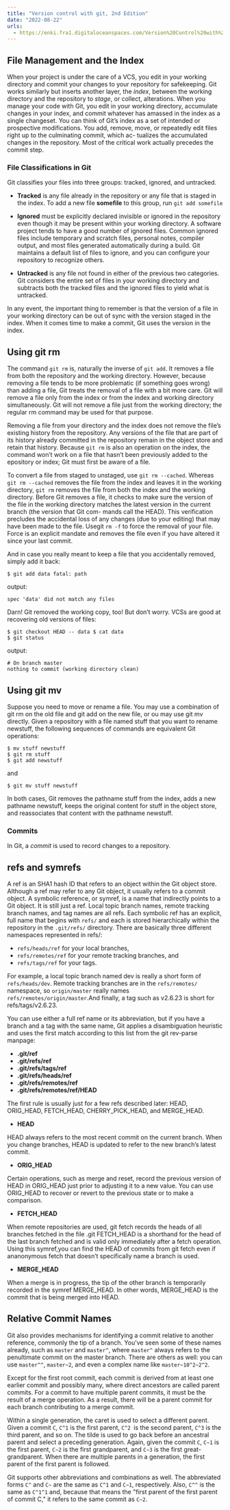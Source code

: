 ```yaml
---
title: "Version control with git, 2nd Edition"
date: "2022-08-22"
urls:
  - https://enki.fra1.digitaloceanspaces.com/Version%20Control%20with%20Git,%202nd%20Edition.pdf
---
```


## File Management and the Index

When your project is under the care of a VCS, you edit in your working
directory and commit your changes to your repository for safekeeping.
Git works similarly but inserts another layer, the _index_, between
the working directory and the repository to _stage_, or collect,
alterations. When you manage your code with Git, you edit in your
working directory, accumulate changes in your index, and commit whatever
has amassed in the index as a single changeset.
You can think of Git’s index as a set of intended or prospective
modifications. You add, remove, move, or repeatedly edit files right up
to the culminating commit, which ac- tualizes the accumulated changes in
the repository. Most of the critical work actually precedes the commit
step.

### File Classifications in Git

Git classifies your files into three groups: tracked, ignored, and
untracked.

- **Tracked** is any file already in the repository or any file that is staged in the index. To add a new file <b>somefile</b> to this group, run `git add somefile`

- **Ignored** must be explicitly declared invisible or ignored in the repository even though it may be present within your working directory. A software project tends to have a good number of ignored files. Common ignored files include temporary and scratch files, personal notes, compiler output, and most files generated automatically during a build.
  Git maintains a default list of files to ignore, and you can configure your repository to recognize others.

- **Untracked** is any file not found in either of the previous two categories. Git considers the entire set of files in your working directory and subtracts both the tracked files and the ignored files to yield what is untracked.

In any event, the important thing to remember is that the version of a file in your working directory can be out of sync with the version staged in the index. When it comes time to make a commit, Git uses the version in the index.

## Using git rm

The command `git rm` is, naturally the inverse of `git add`. It removes a file from both the repository and the working directory. However, because removing a file tends to be more problematic (if something goes wrong) than adding a file, Git treats the removal of a file with a bit more care. Git will remove a file only from the index or from the index and working directory simultaneously. Git will not remove a file just from the working directory; the regular rm command may be used for that purpose.

Removing a file from your directory and the index does not remove the file’s existing history from the repository. Any versions of the file that are part of its history already committed in the repository remain in the object store and retain that history.
Because `git rm` is also an operation on the index, the command won’t work on a file that hasn’t been previously added to the epository or index; Git must first be aware of a file.

To convert a file from staged to unstaged, use `git rm --cached`. Whereas `git rm --cached` removes the file from the index and leaves it in the working directory, `git rm` removes the file from both the index and the working directory.
Before Git removes a file, it checks to make sure the version of the file in the working directory matches the latest version in the current branch (the version that Git com- mands call the HEAD). This verification precludes the accidental loss of any changes (due to your editing) that may have been made to the file.
Usegit `rm -f` to force the removal of your file. Force is an explicit mandate and removes the file even if you have altered it since your last commit.

And in case you really meant to keep a file that you accidentally removed, simply add it back:

```
$ git add data fatal: path
```

output:

```
spec 'data' did not match any files
```

Darn! Git removed the working copy, too! But don’t worry. VCSs are good
at recovering old versions of files:

```
$ git checkout HEAD -- data $ cat data
$ git status
```

output:

```
# On branch master
nothing to commit (working directory clean)
```

## Using git mv

Suppose you need to move or rename a file. You may use a combination of git rm on the old file and git add on the new file, or ou may use git mv directly. Given a repository with a file named stuff that you want to rename newstuff, the following sequences of commands are equivalent Git operations:

```
$ mv stuff newstuff
$ git rm stuff
$ git add newstuff
```

and

```
$ git mv stuff newstuff
```

In both cases, Git removes the pathname stuff from the index, adds a new pathname newstuff, keeps the original content for stuff in the object store, and reassociates that content with the pathname newstuff.

### Commits

In Git, a _commit_ is used to record changes to a repository.

## refs and symrefs

A ref is an SHA1 hash ID that refers to an object within the Git object store. Although a ref may refer to any Git object, it usually refers to a commit object. A symbolic reference, or symref, is a name that indirectly points to a Git object. It is still just a ref.
Local topic branch names, remote tracking branch names, and tag names are all refs.
Each symbolic ref has an explicit, full name that begins with `refs/` and each is stored hierarchically within the repository in the `.git/refs/` directory. There are basically three different namespaces represented in refs/:

- `refs/heads/ref` for your local branches,
- `refs/remotes/ref` for your remote tracking branches, and
- `refs/tags/ref` for your tags.

For example, a local topic branch named dev is really a short form of `refs/heads/dev`. Remote tracking branches are in the `refs/remotes/` namespace, so `origin/master` really names `refs/remotes/origin/master`.And finally, a tag such as v2.6.23 is short for refs/tags/v2.6.23.

You can use either a full ref name or its abbreviation, but if you have a branch and a tag with the same name, Git applies a disambiguation heuristic and uses the first match according to this list from the git rev-parse manpage:

- **.git/ref**
- **.git/refs/ref**
- **.git/refs/tags/ref**
- **.git/refs/heads/ref**
- **.git/refs/remotes/ref**
- **.git/refs/remotes/ref/HEAD**

The first rule is usually just for a few refs described later: HEAD, ORIG_HEAD, FETCH_HEAD, CHERRY_PICK_HEAD, and MERGE_HEAD.

- **HEAD**

HEAD always refers to the most recent commit on the current branch. When you change branches, HEAD is updated to refer to the new branch’s latest commit.

- **ORIG_HEAD**

Certain operations, such as merge and reset, record the previous version of HEAD in ORIG_HEAD just prior to adjusting it to a new value. You can use ORIG_HEAD to recover or revert to the previous state or to make a comparison.

- **FETCH_HEAD**

When remote repositories are used, git fetch records the heads of all branches fetched in the file .git FETCH_HEAD is a shorthand for the head of the last branch fetched and is valid only immediately after a fetch operation. Using this symref,you can find the HEAD of commits from git fetch even if ananonymous fetch that doesn’t specifically name a branch is used.

- **MERGE_HEAD**

When a merge is in progress, the tip of the other branch is temporarily recorded in the symref MERGE_HEAD. In other words, MERGE_HEAD is the commit that is being merged into HEAD.

## Relative Commit Names

Git also provides mechanisms for identifying a commit relative to another reference, commonly the tip of a branch. You’ve seen some of these names already, such as `master` and `master^`, where `master^` always refers to the penultimate commit on the master branch. There are others as well: you can use `master^^`, `master~2`, and even a complex name like `master~10^2~2^2`.

Except for the first root commit, each commit is derived from at least one earlier commit and possibly many, where direct ancestors are called parent commits. For a commit to have multiple parent commits, it must be the result of a merge operation. As a result, there will be a parent commit for each branch contributing to a merge commit.

Within a single generation, the caret is used to select a different parent. Given a commit `C`, `C^1` is the first parent, `C^2 `is the second parent, `C^3` is the third parent, and so on.
The tilde is used to go back before an ancestral parent and select a preceding generation. Again, given the commit `C`, `C~1` is the first parent, `C~2` is the first grandparent, and `C~3` is the first great-grandparent. When there are multiple parents in a generation, the first parent of the first parent is followed.

Git supports other abbreviations and combinations as well. The abbreviated forms `C^` and `C~` are the same as `C^1` and `C~1`, respectively. Also, `C^^` is the same as `C^1^1` and, because that means the "first parent of the first parent of commit C," it refers to the same commit as `C~2`.
